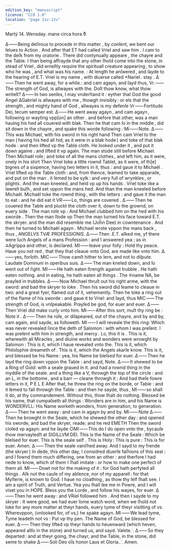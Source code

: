 ```yaml
---
edition_key: "manuscript"
license: "CC0 1.0"
location: "page 11v-12v"
---
```

Martÿ 14. Wensday. mane circa hora 9ͣ.

Δ ⸺ Being deſirous to procede in this matter , by conſent, we bent
our ſelues to Action . And after that ET had called Vriel
and saw him . I cam to the deſk from my oratorie .
There did contynually appeare , the chayre and the Table.
I than being affrayde that any other ſhold come into the stone,
in stead of Vriel , did erneſtly require the spirituall creature
appearing , to show who he was , and what was his name. :
At length he anſwered , and ſayde to the hearing of E.T.
Vriel is my name , with diuerse called *Nariel .
stay .
Δ ⸺ Then he went away, for a while.: and cam agayn, and ſayd thus,
Vr. ⸺ The strength of God, is allwayes with the.
Doſt thow know, what thow writeſt?
Δ ⸺ In two senſes, I may vnderſtand it : eyther that God the good
Angel ΔGabriel is allwayes with me , thowgh invisibly : or els
that the strength , and mighty hand of God , allwayes is my defenſe
Vr ⸺ Fortitudo Dei, tecum semper est.
Δ ⸺ He went away agayn , and cam agayn , following or wayting vpp[on]
an other . and before that other, was a man hauing his hed all
couered with blak. Then he that cam ſo in the middle , did sit
down in the chayre , and spake this worde following :
Mi ⸺ Note.
Δ ⸺ This was Michael, with his sword in his right hand
Then cam Vriel to the man ( having his hed all hid, as it
were in a blak hode ) and toke of that blak hode : and then
lifted vp the Table cloth. He looked under it , and put it down
againe : and lifted it vp again. The man stode still before
Michael. Then Michaël roſe ; and toke of all the mans
clothes , and left him, as it were, onely in his shirt
Then Vriel toke a little rownd Tablet, as it were, of th[e]
bignes of a sixpence, having
two letters in it, thus :
and gaue it to Michaël .
Vriel lifted vp the Table cloth :
and, from thence, ſeamed to take
apparaile, and put on the man . it ſemed to be sylk : and
very full of wrynkles , or plights . And the man kneeled, and held vp
up his hands . Vriel toke like a lawrell buſh , and set vppon
the mans hed. And than the man kneeled before Michaël.
Michaël toke the rownd thing , with the letters : and gaue it the
man to eat : and he did eat it
VR ⸺ Lo, things are covered .
Δ ⸺ Then he couered the Table and pluckt the cloth over it, down
to the grownd, on euery side . The man roſe vp : And Michael
clubbed him on the hed with his sworde . Then the man ſtode vp
Then the man turned his face toward E.T. the skryer. and the
man did resemble me (Joh̅n Dee) in cowntenance . And then
he turned to Michaël agayn .
Michael wrote vppon the mans back , thus ,
ANGELVS TVÆ PROFESSIONIS.
Δ ⸺ Then .E.T. aſked me, yf there were ſuch Angels of a mans
Profession : and I answered yea ; as in ⁂Agrippa and other, is declared.
MI ⸺ leave your folly : Hold thy peace.
Haue you not red , that they that cleaue vnto God, are made
like vnto him.
Δ ⸺ yes, forſoth.
MIC ⸺ Thow camſt hither to lern, and not to diſpute.
Laudate Dominuni in operibus suis.
Δ ⸺ The man kneled down, and ſo went out of ſight.
MI ⸺ He hath eaten ſtrength against trubble . He hath eaten
nothing. and in eating, he hath eaten all things . The ⁜name
NA, be prayſed in trubbles.
Δ ⸺ Now Michael thruſt out his right arme, with the sword: and bad
the skryer to loke . Then his sword did ſeame to cleaue in two:
and a great fyer, flamed out of it, vehemently. Then he toke a
ring out of the flame of his sworde : and gaue it to Vriel: and
ſayd, thus
MIC ⸺ The strength of God, is vnſpeakable. Prayſed be god,
for euer and euer.
Δ ⸺ Then Vriel did make curſy vnto him.
MI ⸺ After this sort, muſt thy ring be : Note it .
Δ ⸺ Then he roſe, or diſapeared, out of the chayre, and by and by,
cam again, and sayde, as followeth.
MI ⸺ I will reveale the this ring: Which was never revealed
ſince the deth of Salomon : with whom I was preſent. I was
preſent with him in strength, and mercy .
Lo, this it is . This is it, wherewith
all Miracles , and diuine works and wonders
were wrowght by Salomon : This is it,
which I haue revealed vnto the. This
is it, which Philoſophie dreameth of .
This is it, which the Angels skarſe know.
This is it, and blessed be his Name :
yea, his Name be bleſsed for euer.
Δ ⸺ Then he layd the ring down vppon the Table : and sayd,
Note.
Δ ⸺ It shewed to be a Ring of Gold: with a seale graued in it.
and had a rownd thing in the myddle of the seale. and a thing
like a V, throwgh the top of the circle : and an L, in the
bottome , and a barr — cleane throwgh it : And had theſe
fowre letters in it, P E L E
After that, he threw the ring on the borde, or Table : and it ſemed
to fall throwgh the Table : and then he sayde, thus ,
MI ⸺ so shall it do, at thy commandement.
Without this, thow ſhalt do nothing.
Blessed be his name, that cumpaſseth all things :
Wonders are in him, and his Name is WONDERVLL:
His Name worketh wonders, from generation, to generation.
Δ ⸺ Then he went away : and cam in agayn by and by.
MI ⸺ Note
Δ ⸺ Then he browght in the Seale, which he shewed the other
day : and opened his sworde, and bad the skryer, reade; and
he red EMETH
Then the sword cloſed vp agayn: and he ſayde
○MI ⸺ This do I do open vnto the , bycauſe thow mervayledſt
at SIGILLVM DEI. This is the Name of the Seale :
Which be bleſsed for euer. This is the seale self . This is
Holy : This is pure : This is for euer. Amen.
Δ ⸺ Then the seale vaniſhed away. And I sayd to my frende
(the skryer ) In dede, this other day, I considred diuerſe
faſhions of this seal : and I fownd them much differing, one
from an other : and therfore I had nede to know, which of them
I ſhall imitate : or how to make one perfect of them all.
MI ⸺ Dowt not for the making of it : for God hath perfyted
all things . Aſk not the cauſe of my abſence, nor of my
apparell : for that Myſterie, is known to God. I haue no
cloathing , as thow thy ſelf ſhalt see. I am a spirit of
Truth, and Vertue. Yea you ſhall ſee me in Powre, and
I will viset you in HOPE.
Bless you the Lorde , and follow his wayes, for euer.
Δ ⸺ Then he went away : and VRiel followed him .
And then I sayde to my skryer : It were good, we had euer
ſome watch word, when we ſhold not loke for any more matter
at theyr hands, euery tyme of theyr visitting of vs.
Wherevppon, (vnlooked for, of vs,) he spake agayn.
MI ⸺ We lead tyme, Tyme leadeth not vs :
Put vp thy pen.
The Name of God, be blessed for euer.
Δ ⸺ Then they lifted vp theyr hands to heuenward (which heven,
appeared allſo in the stone) and turned us, and sayd.
Valete⸫
Δ ⸺ So they departed : and at theyr going, the chayr, and the Table,
in the stone, did seme to shake
Δ ⸺ Soli Deo oi̅s honor
Laus et Gloria.⸫
Amen.
